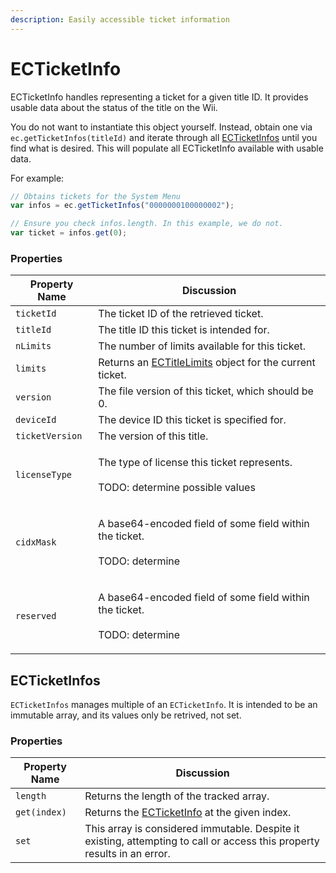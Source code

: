 ```yaml
---
description: Easily accessible ticket information
---
```


# ECTicketInfo

ECTicketInfo handles representing a ticket for a given title ID. It provides usable data about the status of the title on the Wii.

You do not want to instantiate this object yourself. Instead, obtain one via `ec.getTicketInfos(titleId)` and iterate through all [ECTicketInfos](ecticketinfo.md#ecticketinfos) until you find what is desired. This will populate all ECTicketInfo available with usable data.

For example:

```javascript
// Obtains tickets for the System Menu
var infos = ec.getTicketInfos("0000000100000002");

// Ensure you check infos.length. In this example, we do not.
var ticket = infos.get(0);
```

### Properties

| Property Name   | Discussion                                                                                |
| --------------- | ----------------------------------------------------------------------------------------- |
| `ticketId`      | The ticket ID of the retrieved ticket.                                                    |
| `titleId`       | The title ID this ticket is intended for.                                                 |
| `nLimits`       | The number of limits available for this ticket.                                           |
| `limits`        | Returns an [ECTitleLimits](ectitlelimit.md#ectitlelimits) object for the current ticket.  |
| `version`       | The file version of this ticket, which should be 0.                                       |
| `deviceId`      | The device ID this ticket is specified for.                                               |
| `ticketVersion` | The version of this title.                                                                |
| `licenseType`   | <p>The type of license this ticket represents.<br><br>TODO: determine possible values</p> |
| `cidxMask`      | <p>A base64-encoded field of some field within the ticket.<br><br>TODO: determine</p>     |
| `reserved`      | <p>A base64-encoded field of some field within the ticket.<br><br>TODO: determine</p>     |

## ECTicketInfos

`ECTicketInfos` manages multiple of an `ECTicketInfo`. It is intended to be an immutable array, and its values only be retrived, not set.

### Properties

| Property Name | Discussion                                                                                                               |
| ------------- | ------------------------------------------------------------------------------------------------------------------------ |
| `length`      | Returns the length of the tracked array.                                                                                 |
| `get(index)`  | Returns the [ECTicketInfo](ecticketinfo.md) at the given index.                                                          |
| `set`         | This array is considered immutable. Despite it existing, attempting to call or access this property results in an error. |

